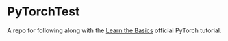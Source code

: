 # PyTorchTest

A repo for following along with the [Learn the Basics](https://docs.pytorch.org/tutorials/beginner/basics/intro.html) official PyTorch tutorial.
